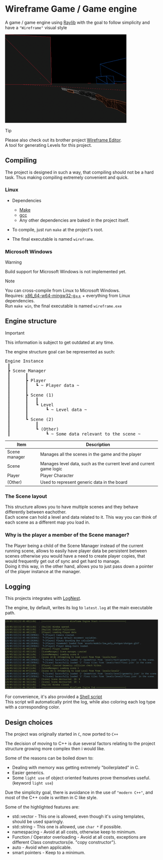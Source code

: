 # Wireframe Game / Game engine

A game / game engine using [Raylib](https://github.com/raysan5/raylib) with the goal to follow simplicity and have a `"Wireframe"` visual style

<img src="readme/1.png" width="400">

> [!TIP]
> Please also check out its brother project [Wireframe Editor](https://github.com/LeaoMartelo2/wireframe_editor).\
> A tool for generating Levels for this project.


## Compiling

The project is designed in such a way, that compiling should not be a hard task. Thus making compiling extremely convenient and quick.

### Linux
 - Dependencies
    - [Make](https://www.gnu.org/software/make/)
    - [gcc](https://gcc.gnu.org/)
    - Any other dependencies are baked in the project itself.

 - To compile, just run `make` at the project's root.
 - The final executable is named `wireframe`.

### Microsoft Windows

> [!WARNING]
> Build support for Microsoft Windows is not implemented yet.

> [!NOTE]
> You can cross-compile from Linux to Microsoft Windows.\
> Requires: [x86_64-w64-mingw32-g++](https://www.mingw-w64.org/) + everything from Linux dependencies.\
> Run `make win`, the final executable is named `wireframe.exe`


## Engine structure

> [!IMPORTANT]
> This information is subject to get outdated at any time.

The engine structure goal can be represented as such:

<pre>
Engine Instance
 ┃
 ┣ Scene Manager 
 ┃      ┃
 ┃      ┣ Player
 ┃      ┃   ┗ ~ Player data ~
 ┃      ┃
 ┃      ┣ Scene (1)
 ┃      ┃   ┃
 ┃      ┃   ┗ Level
 ┃      ┃       ┗ ~ Level data ~
 ┃      ┃
 ┃      ┗ Scene (2)
 ┃          ┃
 ┃          ┗ (Other)
 ┃              ┗ ~ Some data relevant to the scene ~
</pre>

 

| Item          | Description                                                          | 
| ---           | ---                                                                  |
| Scene manager | Manages all the scenes in the game and the player                    |
| Scene         | Manages level data, such as the current level and current game logic |
| Player        | Player Character                                                     |
| (Other)       | Used to represent generic data in the board                          |


### The Scene layout

This structure allows you to have multiple scenes and they behave differently between eachother.\
Each scene can hold a level and data related to it. This way you can think of each scene as a different map you load in.

### Why is the player a member of the Scene manager?

The Player being a child of the Scene Manager instead of the current running scene, allows to easily have player data be persistent between scenes
otherwise you would have a need to create player copies, that would frequently get out of sync and get hard to manage.\
Doing it this way, in the other hand, allows you to just pass down a pointer of the player instance at the manager.


## Logging

This projects integrates with [LogNest](https://github.com/LeaoMartelo2/LogNest).

The engine, by default, writes its log to `latest.log` at the main executable path.


<img src="readme/2.png">

For convenience, it's also provided a [Shell script](./log.sh)\
This script will automatically print the log, while also coloring each log type with a corresponding color.


## Design choices

The project was originally started in `C`, now ported to `C++`

The decision of moving to C++ is due several factors relating to the project structure growing more complex then i would like.

Some of the reasons can be boiled down to:
 - Dealing with memory was getting extremely "boilerplated" in C.
 - Easier generics.
 - Some `light use` of object oriented features prove themselves useful. (keyword `light use`)


Due the simplicity goal, there is avoidance in the use of `"modern C++"`, and most of the C++ code is written in C like style.

Some of the highlighted features are:
 - std::vector - This one is allowed, even though it's using templates, should be used sparingly.
 - std::string - This one is allowed, use `char *` if possible.
 - namespacing - Avoid at all costs, otherwise keep to minimum.
 - Function / Operator overloading - Avoid at all costs, exceptions are different Class constructors(ie. "copy constructor").
 - auto - Avoid when applicable. 
 - smart pointers - Keep to a minimum.

